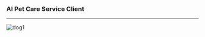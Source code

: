 ### AI Pet Care Service Client
---------------------------------------------------------------

![dog1](https://img1.daumcdn.net/thumb/R1280x0/?scode=mtistory2&fname=https%3A%2F%2Fblog.kakaocdn.net%2Fdn%2FxW1ru%2FbtrBsvEjLXq%2FWBpdklibgik3MHF67y9iC0%2Fimg.png)



